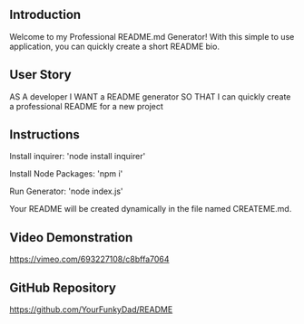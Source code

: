 ## Introduction
Welcome to my Professional README.md Generator! With this simple to use application, you can quickly create a short README bio. 

## User Story
AS A developer
I WANT a README generator
SO THAT I can quickly create a professional README for a new project

## Instructions
Install inquirer: 'node install inquirer'

Install Node Packages: 'npm i'

Run Generator: 'node index.js'

Your README will be created dynamically in the file named CREATEME.md. 

## Video Demonstration
https://vimeo.com/693227108/c8bffa7064

## GitHub Repository
https://github.com/YourFunkyDad/README
